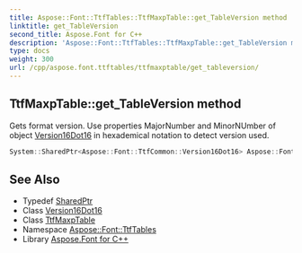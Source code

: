 ```yaml
---
title: Aspose::Font::TtfTables::TtfMaxpTable::get_TableVersion method
linktitle: get_TableVersion
second_title: Aspose.Font for C++
description: 'Aspose::Font::TtfTables::TtfMaxpTable::get_TableVersion method. Gets format version. Use properties MajorNumber and MinorNUmber of object Version16Dot16 in hexademical notation to detect version used in C++.'
type: docs
weight: 300
url: /cpp/aspose.font.ttftables/ttfmaxptable/get_tableversion/
---
```

## TtfMaxpTable::get_TableVersion method


Gets format version. Use properties MajorNumber and MinorNUmber of object [Version16Dot16](../) in hexademical notation to detect version used.

```cpp
System::SharedPtr<Aspose::Font::TtfCommon::Version16Dot16> Aspose::Font::TtfTables::TtfMaxpTable::get_TableVersion() const
```

## See Also

* Typedef [SharedPtr](../../../system/sharedptr/)
* Class [Version16Dot16](../../../aspose.font.ttfcommon/version16dot16/)
* Class [TtfMaxpTable](../)
* Namespace [Aspose::Font::TtfTables](../../)
* Library [Aspose.Font for C++](../../../)
